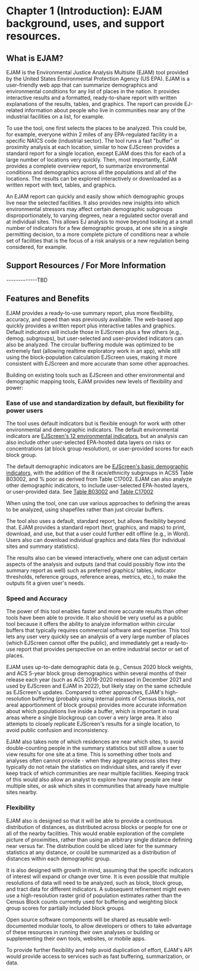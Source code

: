 # Chapter 1 (Introduction): EJAM background, uses, and support resources.

## What is EJAM?

EJAM is the Environmental Justice Analysis Multisite (EJAM) tool provided by the United States Environmental Protection Agency (US EPA). EJAM is a user-friendly web app that can summarize demographics and environmental conditions for any list of places in the nation. It provides interactive results and a formatted, ready-to-share report with written explanations of the results, tables, and graphics. The report can provide EJ-related information about people who live in communities near any of the industrial facilities on a list, for example.

To use the tool, one first selects the places to be analyzed. This could be, for example, everyone within 2 miles of any EPA-regulated facility in a specific NAICS code (industrial sector). The tool runs a fast "buffer" or proximity analysis at each location, similar to how EJScreen provides a standard report for a single location, except EJAM does this for each of a large number of locations very quickly. Then, most importantly, EJAM provides a complete overview report, to summarize environmental conditions and demographics across all the populations and all of the locations. The results can be explored interactively or downloaded as a written report with text, tables, and graphics.

An EJAM report can quickly and easily show which demographic groups live near the selected facilities. It also provides new insights into which environmental stressors may affect certain demographic subgroups disproportionately, to varying degrees, near a regulated sector overall and at individual sites. This allows EJ analysis to move beyond looking at a small number of indicators for a few demographic groups, at one site in a single permitting decision, to a more complete picture of conditions near a whole set of facilities that is the focus of a risk analysis or a new regulation being considered, for example.

## Support Resources / For More Information

\-\-\-\-\-\-\-\-\-\-\-\--TBD

## Features and Benefits

EJAM provides a ready-to-use summary report, plus more flexibility, accuracy, and speed than was previously available. The web-based app quickly provides a written report plus interactive tables and graphics. Default indicators will include those in EJScreen plus a few others (e.g., demog. subgroups), but user-selected and user-provided indicators can also be analyzed. The circular buffering module was optimized to be extremely fast (allowing realtime exploratory work in an app), while still using the block-population calculation EJScreen uses, making it more consistent with EJScreen and more accurate than some other approaches.

Building on existing tools such as EJScreen and other environmental and demographic mapping tools, EJAM provides new levels of flexibility and power:

### Ease of use and standardization by default, but flexibility for power users

The tool uses default indicators but is flexible enough for work with other environmental and demographic indicators. The default environmental indicators are [EJScreen's 12 environmental indicators](https://www.epa.gov/ejscreen/overview-environmental-indicators-ejscreen), but an analysis can also include other user-selected EPA-hosted data layers on risks or concentrations (at block group resolution), or user-provided scores for each block group.

The default demographic indicators are be [EJScreen's basic demographic indicators](https://www.epa.gov/ejscreen/overview-demographic-indicators-ejscreen), with the addition of the 8 race/ethnicity subgroups in ACS5 Table B03002, and % poor as derived from Table C17002. EJAM can also analyze other demographic indicators, to include user-selected EPA-hosted layers, or user-provided data. See [Table B03002](https://data.census.gov/cedsci/table?hidePreview=true&tid=ACSDT5Y2020.B03002) and [Table C17002](https://data.census.gov/cedsci/table?hidePreview=true&tid=ACSDT5Y2020.C17002)

When using the tool, one can use various approaches to defining the areas to be analyzed, using shapefiles rather than just circular buffers.

The tool also uses a default, standard report, but allows flexibility beyond that. EJAM provides a standard report (text, graphics, and maps) to print, download, and use, but that a user could further edit offline (e.g., in Word). Users also can download individual graphics and data files (for individual sites and summary statistics).

The results also can be viewed interactively, where one can adjust certain aspects of the analysis and outputs (and that could possibly flow into the summary report as well) such as preferred graphics/ tables, indicator thresholds, reference groups, reference areas, metrics, etc.), to make the outputs fit a given user's needs.

### Speed and Accuracy

The power of this tool enables faster and more accurate results than other tools have been able to provide. It also should be very useful as a public tool because it offers the ability to analyze information within circular buffers that typically requires commercial software and expertise. This tool lets any user very quickly see an analysis of a very large number of places (which EJScreen cannot offer the public), and immediately get a ready-to-use report that provides perspective on an entire industrial sector or set of places.

EJAM uses up-to-date demographic data (e.g., Census 2020 block weights, and ACS 5-year block group demographics within several months of their release each year (such as ACS 2016-2020 released in December 2021 and used by EJScreen and EJAM in 2022), but likely stay on the same schedule as EJScreen's updates. Compared to other approaches, EJAM's high-resolution buffering (probably using internal points of Census blocks, not areal apportionment of block groups) provides more accurate information about which populations live inside a buffer, which is important in rural areas where a single blockgroup can cover a very large area. It also attempts to closely replicate EJScreen's results for a single location, to avoid public confusion and inconsistency.

EJAM also takes note of which residences are near which sites, to avoid double-counting people in the summary statistics but still allow a user to view results for one site at a time. This is something other tools and analyses often cannot provide - when they aggregate across sites they typically do not retain the statistics on individual sites, and rarely if ever keep track of which communities are near multiple facilities. Keeping track of this would also allow an analyst to explore how many people are near multiple sites, or ask which sites in communities that already have multiple sites nearby.

### Flexibility

EJAM also is designed so that it will be able to provide a continuous distribution of distances, as distributed across blocks or people for one or all of the nearby facilities. This would enable exploration of the complete picture of proximities, rather than using an arbitrary single distance defining near versus far. The distribution could be sliced later for the summary statistics at any distance, or could be summarized as a distribution of distances within each demographic group.

It is also designed with growth in mind, assuming that the specific indicators of interest will expand or change over time. It is even possible that multiple resolutions of data will need to be analyzed, such as block, block group, and tract data for different indicators. A subsequent refinement might even use a high-resolution raster grid of population estimates rather than the Census Block counts currently used for buffering and weighting block group scores for partially included block groups.

Open source software components will be shared as reusable well-documented modular tools, to allow developers or others to take advantage of these resources in running their own analyses or building or supplementing their own tools, websites, or mobile apps.

To provide further flexibility and help avoid duplication of effort, EJAM's API would provide access to services such as fast buffering, summarization, or data.
